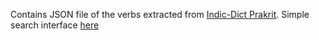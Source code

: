 Contains JSON file of the verbs extracted from [Indic-Dict Prakrit](https://github.com/indic-dict/stardict-prakrit).
Simple search interface [here](https://theprakritblog.com/resources/verb-dict.html)
